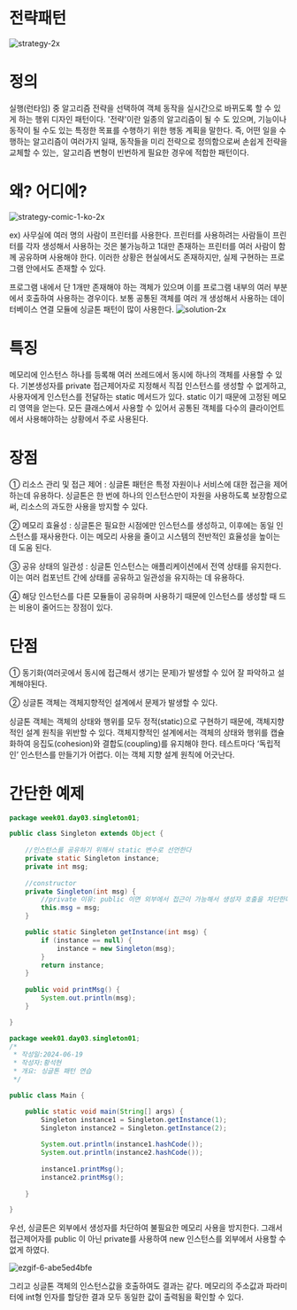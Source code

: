 # 전략패턴
![strategy-2x](https://github.com/smuhsh/DesignPattern/assets/49484645/5be09a5a-a2e9-4e02-8f34-9a5eaf2c6986)

# 정의
실행(런타임) 중 알고리즘 전략을 선택하여 객체 동작을 실시간으로 바뀌도록 할 수 있게 하는 행위 디자인 패턴이다.
'전략'이란 일종의 알고리즘이 될 수 도 있으며, 기능이나 동작이 될 수도 있는 특정한 목표를 수행하기 위한 행동 계획을 말한다.
즉, 어떤 일을 수행하는 알고리즘이 여러가지 일때, 동작들을 미리 전략으로 정의함으로써 손쉽게 전략을 교체할 수 있는, 
알고리즘 변형이 빈번하게 필요한 경우에 적합한 패턴이다.


# 왜? 어디에?
![strategy-comic-1-ko-2x](https://github.com/smuhsh/DesignPattern/assets/49484645/e0db3fa4-32e6-4366-95c9-c09816bb39a2)

ex) 사무실에 여러 명의 사람이 프린터를 사용한다. 프린터를 사용하려는 사람들이 프린터를 각자 생성해서 사용하는 것은 불가능하고 1대만 존재하는 프린터를 여러 사람이 함께 공유하며 사용해야 한다. 이러한 상황은 현실에서도 존재하지만, 실제 구현하는 프로그램 안에서도 존재할 수 있다.

프로그램 내에서 단 1개만 존재해야 하는 객체가 있으며 이를 프로그램 내부의 여러 부분에서 호출하여 사용하는 경우이다. 
보통 공통된 객체를 여러 개 생성해서 사용하는 데이터베이스 연결 모듈에 싱글톤 패턴이 많이 사용한다.
![solution-2x](https://github.com/smuhsh/DesignPattern/assets/49484645/2a80028d-190c-4c1f-a93e-0ba35a92f3c3)

# 특징
메모리에 인스턴스 하나를 등록해 여러 쓰레드에서 동시에 하나의 객체를 사용할 수 있다.
기본생성자를 private 접근제어자로 지정해서 직접 인스턴스를 생성할 수 없게하고, 사용자에게 인스턴스를 전달하는 static 메서드가 있다. static 이기 때문에 고정된 메모리 영역을 얻는다. 
모든 클래스에서 사용할 수 있어서 공통된 객체를 다수의 클라이언트에서 사용해야하는 상황에서 주로 사용된다.

# 장점
① 리소스 관리 및 접근 제어 :
싱글톤 패턴은 특정 자원이나 서비스에 대한 접근을 제어하는데 유용하다. 싱글톤은 한 번에 하나의 인스턴스만이 자원을 사용하도록 보장함으로써, 리소스의 과도한 사용을 방지할 수 있다.

② 메모리 효율성 :
싱글톤은 필요한 시점에만 인스턴스를 생성하고, 이후에는 동일 인스턴스를 재사용한다.
이는 메모리 사용을 줄이고 시스템의 전반적인 효율성을 높이는 데 도움 된다.

③ 공유 상태의 일관성 :
싱글톤 인스턴스는 애플리케이션에서 전역 상태를 유지한다. 이는 여러 컴포넌트 간에 상태를 공유하고 일관성을 유지하는 데 유용하다.

④ 해당 인스턴스를 다른 모듈들이 공유하며 사용하기 때문에 인스턴스를 생성할 때 드는 
비용이 줄어드는 장점이 있다.

# 단점
① 동기화(여러곳에서 동시에 접근해서 생기는 문제)가 발생할 수 있어 잘 파악하고 설계해야된다.

② 싱글톤 객체는 객체지향적인 설계에서 문제가 발생할 수 있다.

싱글톤 객체는 객체의 상태와 행위를 모두 정적(static)으로 구현하기 때문에, 객체지향적인 설계 원칙을 위반할 수 있다. 객체지향적인 설계에서는 객체의 상태와 행위를 캡슐화하여 응집도(cohesion)와 결합도(coupling)를 유지해야 한다. 테스트마다 ‘독립적인’ 인스턴스를 만들기가 어렵다. 이는 객체 지향 설계 원칙에 어긋난다.

# 간단한 예제

```java
package week01.day03.singleton01;

public class Singleton extends Object {
	
	//인스턴스를 공유하기 위해서 static 변수로 선언한다
	private static Singleton instance;
	private int msg;
	
	//constructor
	private Singleton(int msg) {
		//private 이유: public 이면 외부에서 접근이 가능해서 생성자 호출을 차단한다
		this.msg = msg;
	}

	public static Singleton getInstance(int msg) {
		if (instance == null) {
			instance = new Singleton(msg);
		}
		return instance;
	}
	
	public void printMsg() {
		System.out.println(msg);
	}

}
```
```java
package week01.day03.singleton01;
/*
 * 작성일:2024-06-19
 * 작성자:황석현
 * 개요: 싱글톤 패턴 연습
 */

public class Main {

	public static void main(String[] args) {
		Singleton instance1 = Singleton.getInstance(1);
		Singleton instance2 = Singleton.getInstance(2);
		
		System.out.println(instance1.hashCode());
		System.out.println(instance2.hashCode());
		
		instance1.printMsg();
		instance2.printMsg();
		
	}

}
```
우선, 싱글톤은 외부에서 생성자를 차단하여 불필요한 메모리 사용을 방지한다.
그래서 접근제어자를 public 이 아닌 private를 사용하여 new 인스턴스를 외부에서 사용할 수 없게 하였다.

![ezgif-6-abe5ed4bfe](https://github.com/smuhsh/DesignPattern/assets/49484645/017ba955-b4a0-485a-b1ab-cd26ae75a2f9)

그리고 싱글톤 객체의 인스턴스값을 호출하여도 결과는 같다.
메모리의 주소값과 파라미터에 int형 인자를 할당한 결과 모두 동일한 값이 출력됨을 확인할 수 있다.
